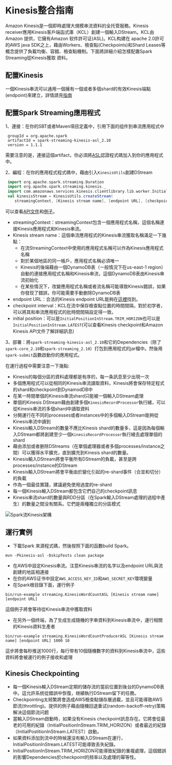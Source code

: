 # Kinesis整合指南

Amazon Kinesis是一個即時處理大規模串流資料的全托管服務。Kinesis receiver應用Kinesis客戶端函式庫（KCL）創建一個輸入DStream。KCL由Amazon 提供，它擁有Amazon 软件許可证(ASL)。KCL构建在
apache 2.0許可的AWS java SDK之上，藉由Workers、檢查點(Checkpoints)和Shard Leases等概念提供了負載均衡、容錯、檢查點機制。下面將詳細介紹怎樣配置Spark Streaming從Kinesis獲取
資料。

## 配置Kinesis

一個Kinesis串流可以通用一個擁有一個或者多個shard的有效Kinesis端點(endpoint)來建立，詳情請見[指南](http://docs.aws.amazon.com/kinesis/latest/dev/step-one-create-stream.html)

## 配置Spark Streaming應用程式

1、連接：在你的SBT或者Maven項目定義中，引用下面的组件到串流應用程式中

```
 groupId = org.apache.spark
 artifactId = spark-streaming-kinesis-asl_2.10
 version = 1.1.1
```
需要注意的是，連接這個artifact，你必須將[ASL](https://aws.amazon.com/asl/)認證程式碼加入到你的應用程式中。

2、編程：在你的應用程式程式碼中，藉由引入`KinesisUtils`創建DStream

```scala
 import org.apache.spark.streaming.Duration
 import org.apache.spark.streaming.kinesis._
 import com.amazonaws.services.kinesis.clientlibrary.lib.worker.InitialPositionInStream
 val kinesisStream = KinesisUtils.createStream(
 	streamingContext, [Kinesis stream name], [endpoint URL], [checkpoint interval], [initial position])
```

可以查看[API文件](https://spark.apache.org/docs/latest/api/scala/index.html#org.apache.spark.streaming.kinesis.KinesisUtils$)和[例子](https://github.com/apache/spark/tree/master/extras/kinesis-asl/src/main/scala/org/apache/spark/examples/streaming/KinesisWordCountASL.scala)。

  - streamingContext：streamingContext包含一個應用程式名稱，這個名稱連接Kinesis應用程式和Kinesis串流。
  - Kinesis stream name：這個串流應用程式的Kinesis串流獲取名稱滿足一下幾點：
    - 在流StreamingContext中使用的應用程式名稱可以作為Kinesis應用程式名稱
    - 對於某個地區的同一帳戶，應用程式名稱必須唯一
    - Kinesis的後端藉由一個DynamoDB表（一般情況下在us-east-1 region）自動的連接應用程式名稱和Kinesis串流，這個DynamoDB表由Kinesis串流初始化
    - 在某些情況下，改變應用程式名稱或者流名稱可能導致Kinesis錯誤，如果你發现了錯誤，你可能需要手動删除DynamoDB表
  - endpoint URL：合法的Kinesis endpoint URL能夠在[這裡](http://docs.aws.amazon.com/general/latest/gr/rande.html#ak_region)找到。
  - checkpoint interval：KCL在流中保存檢查點位置的時間間隔，對於初学者，可以將其和串流應用程式的批時間間隔設定得一致。
  - initial position：可以是`InitialPositionInStream.TRIM_HORIZON`也可以是`InitialPositionInStream.LATEST`(可以查看Kinesis checkpoint和Amazon Kinesis API文件了解詳細訊息)

3、部署：將`spark-streaming-kinesis-asl_2.10`和它的Dependencies（除了`spark-core_2.10`和`spark-streaming_2.10`）打包到應用程式的jar檔中。然後用`spark-submit`函數啟動你的應用程式。

在運行過程中需要注意一下幾點:

  - Kinesis的每個分區的資料處理都是有序的，每一条訊息至少出現一次
  - 多個應用程式可以從相同的Kinesis串流讀取資料，Kinesis將會保存特定程式的shard和checkpoint到DynamodDB中
  - 在某一時間單個的Kinesis串流shard只能被一個輸入DStream處理
  - 單個的Kinesis DStream藉由創建多個`KinesisRecordProcessor`執行緒，可以從Kinesis串流的多個shard中讀取資料
  - 分開運行在不同的processes或者instances中的多個輸入DStream能夠從Kinesis串流中讀到
  - Kinesis輸入DStream的數量不應比Kinesis shard的數量多，這是因為每個輸入DStream都將創建至少一個`KinesisRecordProcessor`執行緒去處理單個的shard
  - 藉由添加或者删除DStreams（在單個處理器或者多個processes/instance之間）可以獲得水平擴充，直到擴充到Kinesis shard的數量。
  - Kinesis輸入DStream將會平衡所有DStream的負載，甚至是跨processes/instance的DStream
  - Kinesis輸入DStream將會平衡由於變化引起的re-shard事件（合並和切分）的負載
  - 作為一個最佳實踐，建議避免使用過度的re-shard
  - 每一個Kinesis輸入DStream都包含它們自己的checkpoint訊息
  - Kinesis串流shard的數量與RDD分區（在Spark輸入DStream處理的過程中產生）的數量之間没有關系。它們是兩種獨立的分區模式

![Spark流Kinesis架構](../../img/streaming-kinesis-arch.png)

## 運行實例

- 下載Spark 來源程式碼，然後按照下面的函數build Spark。
```
mvn -Pkinesis-asl -DskipTests clean package
```
- 在AWS中設定Kinesis串流。注意Kinesis串流的名字以及endpoint URL與流創建的地區相連接
- 在你的AWS证书中設定`AWS_ACCESS_KEY_ID`和`AWS_SECRET_KEY`環境變量
- 在Spark根目錄下面，運行例子

```
bin/run-example streaming.KinesisWordCountASL [Kinesis stream name] [endpoint URL]
```
這個例子將會等待從Kinesis串流中獲取資料

- 在另外一個终端，為了生成生成隨機的字串資料到Kinesis串流中，運行相關的Kinesis資料生產者
```
bin/run-example streaming.KinesisWordCountProducerASL [Kinesis stream name] [endpoint URL] 1000 10
```
這步將會每秒推送1000行，每行带有10個隨機數字的資料到Kinesis串流中，這些資料將會被運行的例子接收和處理

## Kinesis Checkpointing

- 每一個Kinesis輸入DStream定期的儲存流的當前位置到後台的DynamoDB表中。這允許系统從錯誤中恢復，继續執行DStream留下的任務。
- Checkpointing太频繁將會造成AWS檢查點儲存層過載，並且可能導致AWS節流(throttling)。提供的例子藉由隨機回退重试(random-backoff-retry)策略解决這個節流问题
- 當輸入DStream啟動時，如果没有Kinesis checkpoint訊息存在。它將會從最老的可用的紀錄（InitialPositionInStream.TRIM_HORIZON）或者最近的紀錄（InitialPostitionInStream.LATEST）啟動。
- 如果資料添加到流中的時候還没有輸入DStream在運行，InitialPositionInStream.LATEST可能導致丢失紀錄。
- InitialPositionInStream.TRIM_HORIZON可能導致紀錄的重複處理，這個錯誤的影響Dependencies於checkpoint的频率以及處理的幂等性。
